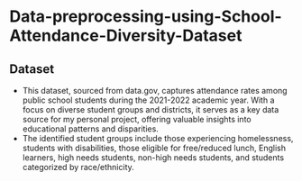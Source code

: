 # Data-preprocessing-using-School-Attendance-Diversity-Dataset

## Dataset
- This dataset, sourced from data.gov, captures attendance rates among public school students during the 2021-2022 academic year. With a focus on diverse student groups and districts, it serves as a key data source for my personal project, offering valuable insights into educational patterns and disparities.
- The identified student groups include those experiencing homelessness, students with disabilities, those eligible for free/reduced lunch, English learners, high needs students, non-high needs students, and students categorized by race/ethnicity.
